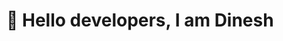 # :wave: Hello <b>developers</b>, I am <b>Dinesh</b>
<!--A self-taught geek developer and builder in full-stack web development, open-source enthusiast, and content-writer. I work in Javascript, with frontend and backend tools proficient in MERN stack, created various projects using these tools.

💫About Me :
🌱 I am currently learning DevOps and Fullstack.
🌍 I like to contribute to open source and explore github.
✌️ I'm open to opportunities.



